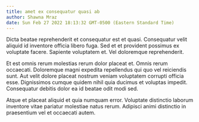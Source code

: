 ```yaml
---
title: amet ex consequatur quasi ab
author: Shawna Mraz
date: Sun Feb 27 2022 18:13:32 GMT-0500 (Eastern Standard Time)
---
```

Dicta beatae reprehenderit et consequatur est et quasi. Consequatur velit aliquid id inventore officia libero fuga. Sed et et provident possimus ex voluptate facere. Sapiente voluptatem et. Vel doloremque reprehenderit.

 Et est omnis rerum molestias rerum dolor placeat et. Omnis rerum occaecati. Doloremque magni expedita repellendus qui quo vel reiciendis sunt. Aut velit dolore placeat nostrum veniam voluptatem corrupti officia esse. Dignissimos cumque quidem nihil quia ducimus et voluptas impedit. Consequatur debitis dolor ea id beatae odit modi sed.

 Atque et placeat aliquid et quia numquam error. Voluptate distinctio laborum inventore vitae pariatur molestiae natus rerum. Adipisci animi distinctio in praesentium vel et occaecati autem.